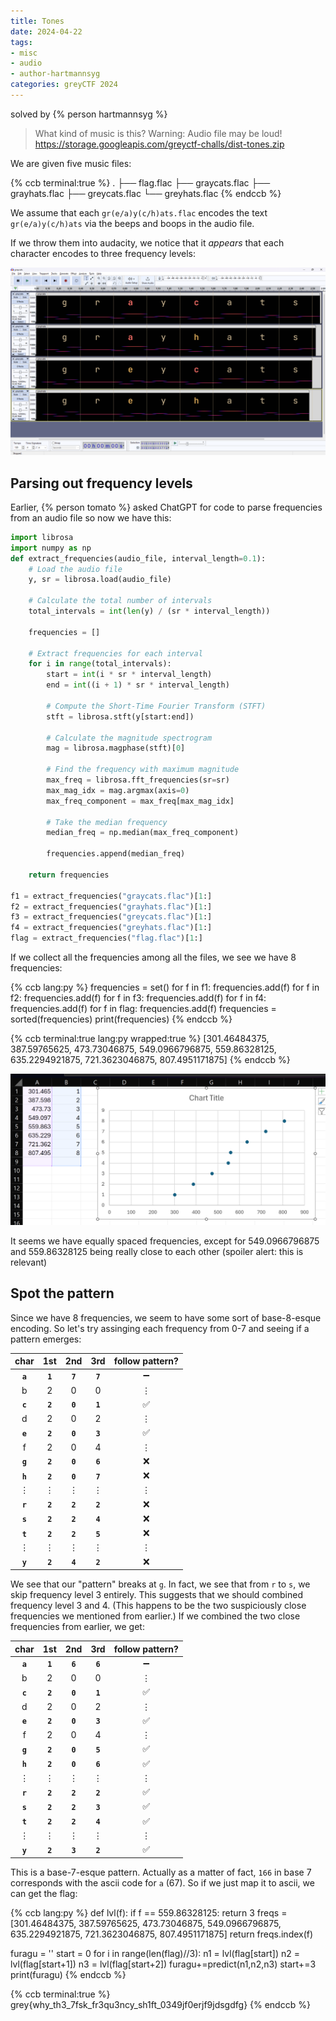 ```yaml
---
title: Tones
date: 2024-04-22
tags: 
- misc
- audio
- author-hartmannsyg
categories: greyCTF 2024
---
```


solved by {% person hartmannsyg %}

> What kind of music is this?
> Warning: Audio file may be loud!
> https://storage.googleapis.com/greyctf-challs/dist-tones.zip

We are given five music files:

{% ccb terminal:true %}
.
├── flag.flac
├── graycats.flac
├── grayhats.flac
├── greycats.flac
└── greyhats.flac
{% endccb %}

We assume that each `gr(e/a)y(c/h)ats.flac` encodes the text `gr(e/a)y(c/h)ats` via the beeps and boops in the audio file.

If we throw them into audacity, we notice that it *appears* that each character encodes to three frequency levels:

![](../../static/greyCTF2024/tones_1.png)

## Parsing out frequency levels

Earlier, {% person tomato %} asked ChatGPT for code to parse frequencies from an audio file so now we have this:
```py
import librosa
import numpy as np
def extract_frequencies(audio_file, interval_length=0.1):
    # Load the audio file
    y, sr = librosa.load(audio_file)

    # Calculate the total number of intervals
    total_intervals = int(len(y) / (sr * interval_length))

    frequencies = []

    # Extract frequencies for each interval
    for i in range(total_intervals):
        start = int(i * sr * interval_length)
        end = int((i + 1) * sr * interval_length)
        
        # Compute the Short-Time Fourier Transform (STFT)
        stft = librosa.stft(y[start:end])
        
        # Calculate the magnitude spectrogram
        mag = librosa.magphase(stft)[0]

        # Find the frequency with maximum magnitude
        max_freq = librosa.fft_frequencies(sr=sr)
        max_mag_idx = mag.argmax(axis=0)
        max_freq_component = max_freq[max_mag_idx]

        # Take the median frequency
        median_freq = np.median(max_freq_component)

        frequencies.append(median_freq)

    return frequencies

f1 = extract_frequencies("graycats.flac")[1:]
f2 = extract_frequencies("grayhats.flac")[1:]
f3 = extract_frequencies("greycats.flac")[1:]
f4 = extract_frequencies("greyhats.flac")[1:]
flag = extract_frequencies("flag.flac")[1:]
```

If we collect all the frequencies among all the files, we see we have 8 frequencies:

{% ccb lang:py %}
frequencies = set()
for f in f1:
    frequencies.add(f)
for f in f2:
    frequencies.add(f)
for f in f3:
    frequencies.add(f)
for f in f4:
    frequencies.add(f)
for f in flag:
    frequencies.add(f)
frequencies = sorted(frequencies)
print(frequencies)
{% endccb %}

{% ccb terminal:true lang:py wrapped:true %}
[301.46484375, 387.59765625, 473.73046875, 549.0966796875, 559.86328125, 635.2294921875, 721.3623046875, 807.4951171875]
{% endccb %}

![](../../static/greyCTF2024/tones_freq.png)

It seems we have equally spaced frequencies, except for 549.0966796875 and 559.86328125 being really close to each other (spoiler alert: this is relevant)

## Spot the pattern

Since we have 8 frequencies, we seem to have some sort of base-8-esque encoding. So let's try assinging each frequency from 0-7 and seeing if a pattern emerges:

|char|1st|2nd|3rd|follow pattern?|
|:-:|:-:|:-:|:-:|:-:|
|**`a`**|**`1`**|**`7`**|**`7`**|➖|
|b|2|0|0|⋮|
|**`c`**|**`2`**|**`0`**|**`1`**|✅|
|d|2|0|2|⋮|
|**`e`**|**`2`**|**`0`**|**`3`**|✅|
|f|2|0|4|⋮|
|**`g`**|**`2`**|**`0`**|**`6`**|❌|
|**`h`**|**`2`**|**`0`**|**`7`**|❌|
|⋮|⋮|⋮|⋮|⋮|
|**`r`**|**`2`**|**`2`**|**`2`**|❌|
|**`s`**|**`2`**|**`2`**|**`4`**|❌|
|**`t`**|**`2`**|**`2`**|**`5`**|❌|
|⋮|⋮|⋮|⋮|⋮|
|**`y`**|**`2`**|**`4`**|**`2`**|❌|

We see that our "pattern" breaks at `g`. In fact, we see that from `r` to `s`, we skip frequency level 3 entirely. This suggests that we should combined frequency level 3 and 4. (This happens to be the two suspiciously close frequencies we mentioned from earlier.) If we combined the two close frequencies from earlier, we get:

|char|1st|2nd|3rd|follow pattern?|
|:-:|:-:|:-:|:-:|:-:|
|**`a`**|**`1`**|**`6`**|**`6`**|➖|
|b|2|0|0|⋮|
|**`c`**|**`2`**|**`0`**|**`1`**|✅|
|d|2|0|2|⋮|
|**`e`**|**`2`**|**`0`**|**`3`**|✅|
|f|2|0|4|⋮|
|**`g`**|**`2`**|**`0`**|**`5`**|✅|
|**`h`**|**`2`**|**`0`**|**`6`**|✅|
|⋮|⋮|⋮|⋮|⋮|
|**`r`**|**`2`**|**`2`**|**`2`**|✅|
|**`s`**|**`2`**|**`2`**|**`3`**|✅|
|**`t`**|**`2`**|**`2`**|**`4`**|✅|
|⋮|⋮|⋮|⋮|⋮|
|**`y`**|**`2`**|**`3`**|**`2`**|✅|

This is a base-7-esque pattern. Actually as a matter of fact, `166` in base 7 corresponds with the ascii code for `a` (67). So if we just map it to ascii, we can get the flag:

{% ccb lang:py %}
def lvl(f):
    if f == 559.86328125:
        return 3
    freqs = [301.46484375, 387.59765625, 473.73046875, 549.0966796875, 635.2294921875, 721.3623046875, 807.4951171875]
    return freqs.index(f)

furagu = ''
start = 0
for i in range(len(flag)//3):
    n1 = lvl(flag[start])
    n2 = lvl(flag[start+1])
    n3 = lvl(flag[start+2])
    furagu+=predict(n1,n2,n3)
    start+=3
print(furagu)
{% endccb %}

{% ccb terminal:true %}
grey{why_th3_7fsk_fr3qu3ncy_sh1ft_0349jf0erjf9jdsgdfg}
{% endccb %}